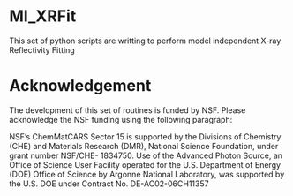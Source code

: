 # MI_XRFit
This set of python scripts are writting to perform model independent X-ray Reflectivity Fitting

# Acknowledgement
The development of this set of routines is funded by NSF. Please acknowledge the NSF funding using the following paragraph:

NSF’s ChemMatCARS Sector 15 is supported by the Divisions of Chemistry (CHE) and Materials Research (DMR), National Science Foundation, under grant number NSF/CHE- 1834750.  Use of the Advanced Photon Source, an Office of Science User Facility operated for the U.S. Department of Energy (DOE) Office of Science by Argonne National Laboratory, was supported by the U.S. DOE under Contract No. DE-AC02-06CH11357
